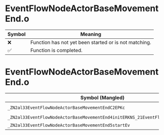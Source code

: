 # EventFlowNodeActorBaseMovementEnd.o
| Symbol | Meaning 
| ------------- | ------------- 
| :x: | Function has not yet been started or is not matching. 
| :white_check_mark: | Function is completed. 


# EventFlowNodeActorBaseMovementEnd.o
| Symbol (Mangled) | Symbol (Demangled) | Decompiled? |
| ------------- |  ------------- | ------------- |
| `_ZN2al33EventFlowNodeActorBaseMovementEndC2EPKc` | `al::EventFlowNodeActorBaseMovementEnd::EventFlowNodeActorBaseMovementEnd(char const*)` | :white_check_mark: |
| `_ZN2al33EventFlowNodeActorBaseMovementEnd4initERKNS_21EventFlowNodeInitInfoE` | `al::EventFlowNodeActorBaseMovementEnd::init(al::EventFlowNodeInitInfo const&)` | :white_check_mark: |
| `_ZN2al33EventFlowNodeActorBaseMovementEnd5startEv` | `al::EventFlowNodeActorBaseMovementEnd::start(void)` | :white_check_mark: |
